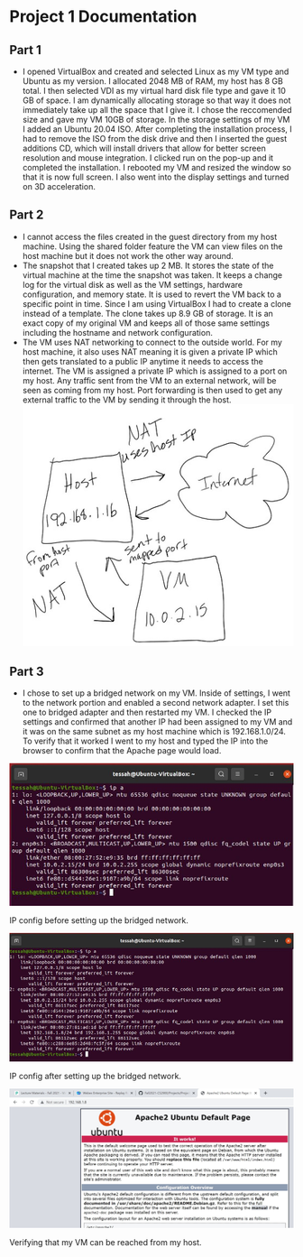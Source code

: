 # Project 1 Documentation
## Part 1
- I opened VirtualBox and created and selected Linux as my VM type and Ubuntu as my version. I allocated 2048 MB of RAM, my host has 8 GB total. I then selected VDI as my virtual hard disk file type and gave it 10 GB of space. I am dynamically allocating storage so that way it does not immediately take up all the space that I give it. I chose the reccomended size and gave my VM 10GB of storage. In the storage settings of my VM I added an Ubuntu 20.04 ISO. After completing the installation process, I had to remove the ISO from the disk drive and then I inserted the guest additions CD, which will install drivers that allow for better screen resolution and mouse integration. I clicked run on the pop-up and it completed the installation. I rebooted my VM and resized the window so that it is now full screen. I also went into the display settings and turned on 3D acceleration.

## Part 2
- I cannot access the files created in the guest directory from my host machine. Using the shared folder feature the VM can view files on the host machine but it does not work the other way around.
- The snapshot that I created takes up 2 MB. It stores the state of the virtual machine at the time the snapshot was taken. It keeps a change log for the virtual disk as well as the VM settings, hardware configuration, and memory state. It is used to revert the VM back to a specific point in time. Since I am using VirtualBox I had to create a clone instead of a template. The clone takes up 8.9 GB of storage. It is an exact copy of my original VM and keeps all of those same settings including the hostname and network configuration. 
- The VM uses NAT networking to connect to the outside world. For my host machine, it also uses NAT meaning it is given a private IP which then gets translated to a public IP anytime it needs to access the internet. The VM is assigned a private IP which is assigned to a port on my host. Any traffic sent from the VM to an external network, will be seen as coming from my host. Port forwarding is then used to get any external traffic to the VM by sending it through the host.  
![Network](Images/Network.JPG)

## Part 3
- I chose to set up a bridged network on my VM. Inside of settings, I went to the network portion and enabled a second network adapter. I set this one to bridged adapter and then restarted my VM. I checked the IP settings and confirmed that another IP had been assigned to my VM and it was on the same subnet as my host machine which is 192.168.1.0/24. To verify that it worked I went to my host and typed the IP into the browser to confirm that the Apache page would load.

![IP config before](Images/IPconfig1.JPG)

IP config before setting up the bridged network.

![IP config after](Images/IPconfig2.JPG)

IP config after setting up the bridged network.

![IP test](Images/Bridged.JPG)

Verifying that my VM can be reached from my host.